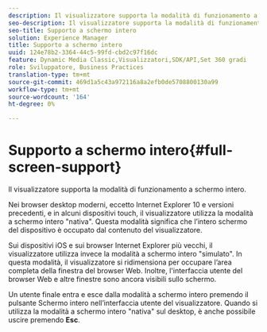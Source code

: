 ```yaml
---
description: Il visualizzatore supporta la modalità di funzionamento a schermo intero.
seo-description: Il visualizzatore supporta la modalità di funzionamento a schermo intero.
seo-title: Supporto a schermo intero
solution: Experience Manager
title: Supporto a schermo intero
uuid: 124e78b2-3364-44c5-99fd-cbd2c97f16dc
feature: Dynamic Media Classic,Visualizzatori,SDK/API,Set 360 gradi
role: Sviluppatore, Business Practices
translation-type: tm+mt
source-git-commit: 469d1a5c43a972116a8a2efb0de5708800130a99
workflow-type: tm+mt
source-wordcount: '164'
ht-degree: 0%

---
```



# Supporto a schermo intero{#full-screen-support}

Il visualizzatore supporta la modalità di funzionamento a schermo intero.

Nei browser desktop moderni, eccetto Internet Explorer 10 e versioni precedenti, e in alcuni dispositivi touch, il visualizzatore utilizza la modalità a schermo intero &quot;nativa&quot;. Questa modalità significa che l’intero schermo del dispositivo è occupato dal contenuto del visualizzatore.

Sui dispositivi iOS e sui browser Internet Explorer più vecchi, il visualizzatore utilizza invece la modalità a schermo intero &quot;simulato&quot;. In questa modalità, il visualizzatore si ridimensiona per occupare l’area completa della finestra del browser Web. Inoltre, l&#39;interfaccia utente del browser Web e altre finestre sono ancora visibili sullo schermo.

Un utente finale entra e esce dalla modalità a schermo intero premendo il pulsante Schermo intero nell’interfaccia utente del visualizzatore. Quando si utilizza la modalità a schermo intero &quot;nativa&quot; sul desktop, è anche possibile uscire premendo **Esc**.
